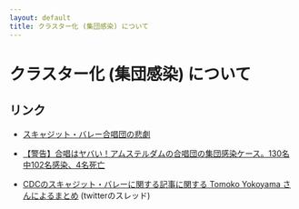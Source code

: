 ```yaml
---
layout: default
title: クラスター化 (集団感染) について
---
```


# クラスター化 (集団感染) について

## リンク

- [スキャジット・バレー合唱団の悲劇](https://note.com/xylnao/n/n94b63ff82753)

- [【警告】合唱はヤバい！アムステルダムの合唱団の集団感染ケース。130名中102名感染、4名死亡](https://mcsya.org/attention-choir-case-amsterdam/)

- [CDCのスキャジット・バレーに関する記事に関する Tomoko Yokoyama さんによるまとめ](https://twitter.com/tomokoyokoyama/status/1260954136406712321) (twitterのスレッド)



